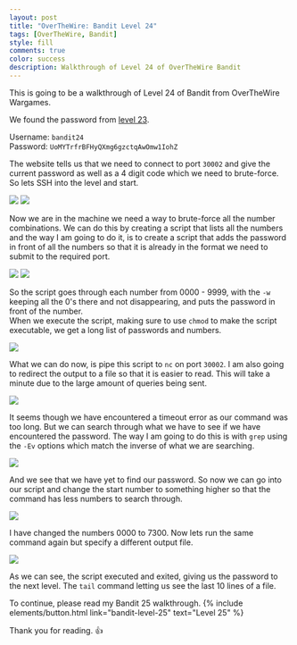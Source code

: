 ```yaml
---
layout: post
title: "OverTheWire: Bandit Level 24"
tags: [OverTheWire, Bandit]
style: fill
comments: true
color: success
description: Walkthrough of Level 24 of OverTheWire Bandit
---
```


This is going to be a walkthrough of Level 24 of Bandit from OverTheWire Wargames.

We found the password from [level 23](bandit-level-23).

Username: `bandit24`  
Password: `UoMYTrfrBFHyQXmg6gzctqAwOmw1IohZ`

The website tells us that we need to connect to port `30002` and give the current password as well as a 4 digit code which we need to brute-force.  
So lets SSH into the level and start.

![](/assets/posts/OverTheWire/Bandit/Bandit24/picture1.png)
![](/assets/posts/OverTheWire/Bandit/Bandit24/picture2.png)

Now we are in the machine we need a way to brute-force all the number combinations. We can do this by creating a script that lists all the numbers and the way I am going to do it, is to create a script that adds the password in front of all the numbers so that it is already in the format we need to submit to the required port.

![](/assets/posts/OverTheWire/Bandit/Bandit24/picture3.png)
![](/assets/posts/OverTheWire/Bandit/Bandit24/picture4.png)

So the script goes through each number from 0000 - 9999, with the `-w` keeping all the 0's there and not disappearing, and puts the password in front of the number.  
When we execute the script, making sure to use `chmod` to make the script executable, we get a long list of passwords and numbers.

![](/assets/posts/OverTheWire/Bandit/Bandit24/picture5.png)

What we can do now, is pipe this script to `nc` on port `30002`. I am also going to redirect the output to a file so that it is easier to read. This will take a minute due to the large amount of queries being sent.

![](/assets/posts/OverTheWire/Bandit/Bandit24/picture6.png)

It seems though we have encountered a timeout error as our command was too long. But we can search through what we have to see if we have encountered the password. The way I am going to do this is with `grep` using the `-Ev` options which match the inverse of what we are searching. 

![](/assets/posts/OverTheWire/Bandit/Bandit24/picture7.png)

And we see that we have yet to find our password. So now we can go into our script and change the start number to something higher so that the command has less numbers to search through.

![](/assets/posts/OverTheWire/Bandit/Bandit24/picture8.png)

I have changed the numbers 0000 to 7300. Now lets run the same command again but specify a different output file.

![](/assets/posts/OverTheWire/Bandit/Bandit24/picture9.png)

As we can see, the script executed and exited, giving us the password to the next level. The `tail` command letting us see the last 10 lines of a file.

To continue, please read my Bandit 25 walkthrough. {% include elements/button.html link="bandit-level-25" text="Level 25" %}

Thank you for reading. :+1: